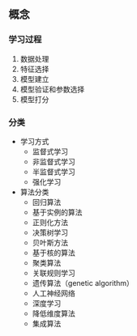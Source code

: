 ## 概念

### 学习过程

1. 数据处理
2. 特征选择
3. 模型建立
4. 模型验证和参数选择
5. 模型打分

### 分类

-  学习方式
    - 监督式学习
    - 非监督式学习
    - 半监督式学习
    - 强化学习
- 算法分类
	- 回归算法
	- 基于实例的算法
	- 正则化方法
	- 决策树学习
	- 贝叶斯方法
	- 基于核的算法
	- 聚类算法
	- 关联规则学习
	- 遗传算法（genetic algorithm）
	- 人工神经网络
	- 深度学习
	- 降低维度算法
	- 集成算法
